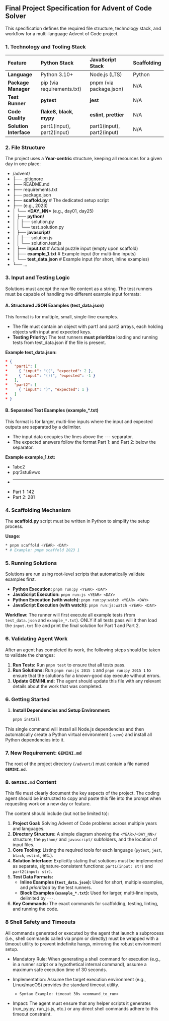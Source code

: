 ## Final Project Specification for Advent of Code Solver

This specification defines the required file structure, technology stack, and workflow for a multi-language Advent of Code project.

### 1. Technology and Tooling Stack

| Feature                | Python Stack                    | JavaScript Stack           | Scaffolding |
| :--------------------- | :------------------------------ | :------------------------- | :---------- |
| **Language**           | Python 3.10+                    | Node.js (LTS)              | Python      |
| **Package Manager**    | pip (via requirements.txt)      | pnpm (via package.json)    | N/A         |
| **Test Runner**        | **pytest**                      | **jest**                   | N/A         |
| **Code Quality**       | **flake8**, **black**, **mypy** | **eslint**, **prettier**   | N/A         |
| **Solution Interface** | part1(input), part2(input)      | part1(input), part2(input) | N/A         |

### 2. File Structure

The project uses a **Year-centric** structure, keeping all resources for a given day in one place:

- /advent/
- ├── .gitignore
- ├── README.md
- ├── requirements.txt
- ├── package.json
- ├── **scaffold.py** # The dedicated setup script
- ├── **<YEAR>** (e.g., 2023)
- │ └── **<DAY_NN>** (e.g., day01, day25)
- │ ├── **python/**
- │ │ ├── solution.py
- │ │ └── test_solution.py
- │ ├── **javascript/**
- │ │ ├── solution.js
- │ │ └── solution.test.js
- │ ├── **input.txt** # Actual puzzle input (empty upon scaffold)
- │ ├── **example_1.txt** # Example input (for multi-line inputs)
- │ └── **test_data.json** # Example input (for short, inline examples)
- └── ...

### 3. Input and Testing Logic

Solutions must accept the raw file content as a string. The test runners must be capable of handling two different example input formats:

#### A. Structured JSON Examples (test_data.json)

This format is for multiple, small, single-line examples.

- The file must contain an object with part1 and part2 arrays, each holding objects with input and expected keys.
- **Testing Priority:** The test runners **must prioritize** loading and running tests from test_data.json if the file is present.

**Example test_data.json:**

```json
* {
*   "part1": [
*     { "input": "((", "expected": 2 },
*     { "input": "())", "expected": -1 }
*   ],
*   "part2": [
*     { "input": ")", "expected": 1 }
*   ]
* }
```

#### B. Separated Text Examples (example\_\*.txt)

This format is for larger, multi-line inputs where the input and expected outputs are separated by a delimiter.

- The input data occupies the lines above the --- separator.
- The expected answers follow the format Part 1: <answer> and Part 2: <answer> below the separator.

**Example example_1.txt:**

- 1abc2
- pqr3stu8vwx
- ***
- Part 1: 142
- Part 2: 281

### 4. Scaffolding Mechanism

The **scaffold.py** script must be written in Python to simplify the setup process.

**Usage:**

```bash
* pnpm scaffold <YEAR> <DAY>
* # Example: pnpm scaffold 2023 1
```

### 5. Running Solutions

Solutions are run using root-level scripts that automatically validate examples first.

- **Python Execution:** `pnpm run:py <YEAR> <DAY>`
- **JavaScript Execution:** `pnpm run:js <YEAR> <DAY>`
- **Python Execution (with watch):** `pnpm run:py:watch <YEAR> <DAY>`
- **JavaScript Execution (with watch):** `pnpm run:js:watch <YEAR> <DAY>`

**Workflow:** The runner will first execute all example tests (from `test_data.json` and `example_*.txt`). ONLY if all tests pass will it then load the `input.txt` file and print the final solution for Part 1 and Part 2.

### 6. Validating Agent Work

After an agent has completed its work, the following steps should be taken to validate the changes:

1.  **Run Tests:** Run `pnpm test` to ensure that all tests pass.
2.  **Run Solutions:** Run `pnpm run:js 2015 1` and `pnpm run:py 2015 1` to ensure that the solutions for a known-good day execute without errors.
3.  **Update GEMINI.md:** The agent should update this file with any relevant details about the work that was completed.

### 6. Getting Started

1.  **Install Dependencies and Setup Environment:**
    ```bash
    pnpm install
    ```

This single command will install all Node.js dependencies and then automatically create a Python virtual environment (`.venv`) and install all Python dependencies into it.

### 7. New Requirement: `GEMINI.md`

The root of the project directory (`/advent/`) must contain a file named **`GEMINI.md`**.

### 8. `GEMINI.md` Content

This file must clearly document the key aspects of the project. The coding agent should be instructed to copy and paste this file into the prompt when requesting work on a new day or feature.

The content should include (but not be limited to):

1.  **Project Goal:** Solving Advent of Code problems across multiple years and languages.
2.  **Directory Structure:** A simple diagram showing the `<YEAR>/<DAY_NN>/` structure, the `python/` and `javascript/` subfolders, and the location of input files.
3.  **Core Tooling:** Listing the required tools for each language (`pytest`, `jest`, `black`, `eslint`, etc.).
4.  **Solution Interface:** Explicitly stating that solutions must be implemented as separate, signature-consistent functions: `part1(input: str)` and `part2(input: str)`.
5.  **Test Data Formats:**
    - **Inline Examples (`test_data.json`):** Used for short, multiple examples, and _prioritized_ by the test runners.
    - **Block Examples (`example_*.txt`):** Used for larger, multi-line inputs, delimited by `---`.
6.  **Key Commands:** The exact commands for scaffolding, testing, linting, and running the code.

### 8 Shell Safety and Timeouts

All commands generated or executed by the agent that launch a subprocess (i.e., shell commands called via pnpm or directly) must be wrapped with a timeout utility to prevent indefinite hangs, mirroring the robust environment setup.

- Mandatory Rule: When generating a shell command for execution (e.g., in a runner script or a hypothetical internal command), assume a maximum safe execution time of 30 seconds.

- Implementation: Assume the target execution environment (e.g., Linux/macOS) provides the standard timeout utility.

       > Syntax Example: timeout 30s <command_to_run>

- Impact: The agent must ensure that any helper scripts it generates (run_py.py, run_js.js, etc.) or any direct shell commands adhere to this timeout constraint.
